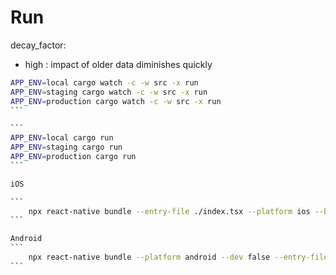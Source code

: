 # Run

decay_factor: 
- high : impact of older data diminishes quickly

````bash
APP_ENV=local cargo watch -c -w src -x run
APP_ENV=staging cargo watch -c -w src -x run
APP_ENV=production cargo watch -c -w src -x run
```

```
APP_ENV=local cargo run
APP_ENV=staging cargo run
APP_ENV=production cargo run
```

iOS

```
    npx react-native bundle --entry-file ./index.tsx --platform ios --bundle-output ios/main.jsbundle --assets-dest ios
```

Android
```
    npx react-native bundle --platform android --dev false --entry-file index.tsx --bundle-output android/app/src/main/assets/index.android.bundle --assets-dest android/app/src/main/res/
```
